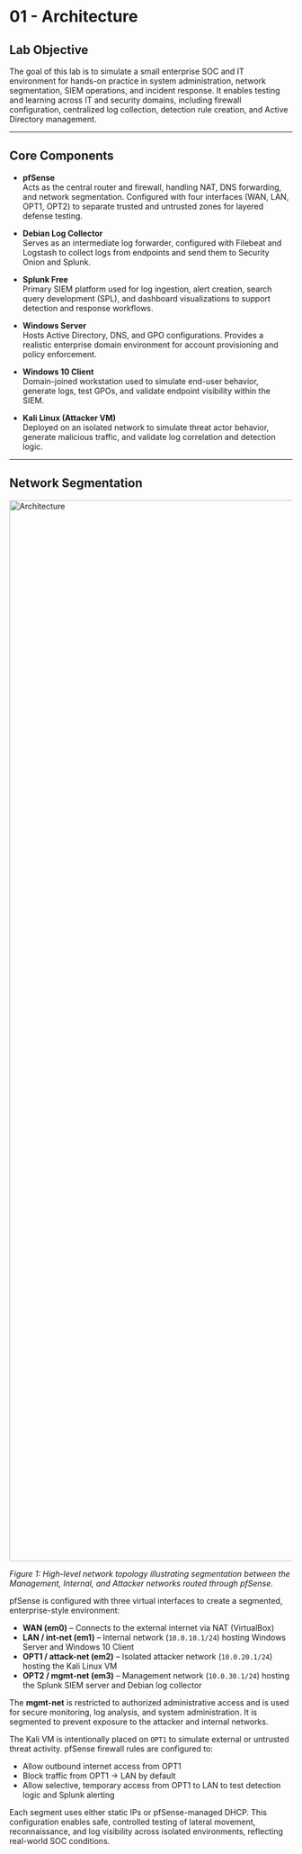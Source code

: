 # 01 - Architecture

## Lab Objective

The goal of this lab is to simulate a small enterprise SOC and IT environment for hands-on practice in system administration, network segmentation, SIEM operations, and incident response. It enables testing and learning across IT and security domains, including firewall configuration, centralized log collection, detection rule creation, and Active Directory management.

---

## Core Components

- **pfSense**  
 Acts as the central router and firewall, handling NAT, DNS forwarding, and network segmentation. Configured with four interfaces (WAN, LAN, OPT1, OPT2) to separate trusted and untrusted zones for layered defense testing.

- **Debian Log Collector**  
Serves as an intermediate log forwarder, configured with Filebeat and Logstash to collect logs from endpoints and send them to Security Onion and Splunk.

- **Splunk Free**  
Primary SIEM platform used for log ingestion, alert creation, search query development (SPL), and dashboard visualizations to support detection and response workflows.

- **Windows Server**  
Hosts Active Directory, DNS, and GPO configurations. Provides a realistic enterprise domain environment for account provisioning and policy enforcement.

- **Windows 10 Client**  
Domain-joined workstation used to simulate end-user behavior, generate logs, test GPOs, and validate endpoint visibility within the SIEM.

- **Kali Linux (Attacker VM)**  
Deployed on an isolated network to simulate threat actor behavior, generate malicious traffic, and validate log correlation and detection logic.
---

## Network Segmentation
<img width="1886" alt="Architecture" src="https://github.com/user-attachments/assets/13da18ad-b338-45aa-8aa8-13a7626887b8" />

*Figure 1: High-level network topology illustrating segmentation between the Management, Internal, and Attacker networks routed through pfSense.*

pfSense is configured with three virtual interfaces to create a segmented, enterprise-style environment:

- **WAN (em0)** – Connects to the external internet via NAT (VirtualBox)  
- **LAN / int-net (em1)** – Internal network (`10.0.10.1/24`) hosting Windows Server and Windows 10 Client  
- **OPT1 / attack-net (em2)** – Isolated attacker network (`10.0.20.1/24`) hosting the Kali Linux VM  
- **OPT2 / mgmt-net (em3)** – Management network (`10.0.30.1/24`) hosting the Splunk SIEM server and Debian log collector

The **mgmt-net** is restricted to authorized administrative access and is used for secure monitoring, log analysis, and system administration. It is segmented to prevent exposure to the attacker and internal networks.

The Kali VM is intentionally placed on `OPT1` to simulate external or untrusted threat activity. pfSense firewall rules are configured to:

- Allow outbound internet access from OPT1 
- Block traffic from OPT1 → LAN by default  
- Allow selective, temporary access from OPT1 to LAN to test detection logic and Splunk alerting

Each segment uses either static IPs or pfSense-managed DHCP. This configuration enables safe, controlled testing of lateral movement, reconnaissance, and log visibility across isolated environments, reflecting real-world SOC conditions.
